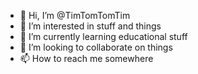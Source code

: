 - 👋 Hi, I’m @TimTomTomTim
- 👀 I’m interested in stuff and things
- 🌱 I’m currently learning educational stuff
- 💞️ I’m looking to collaborate on things
- 📫 How to reach me somewhere

<!---
TimTomTomTim/TimTomTomTim is a ✨ special ✨ repository because its `README.md` (this file) appears on your GitHub profile.
You can click the Preview link to take a look at your changes.
--->
